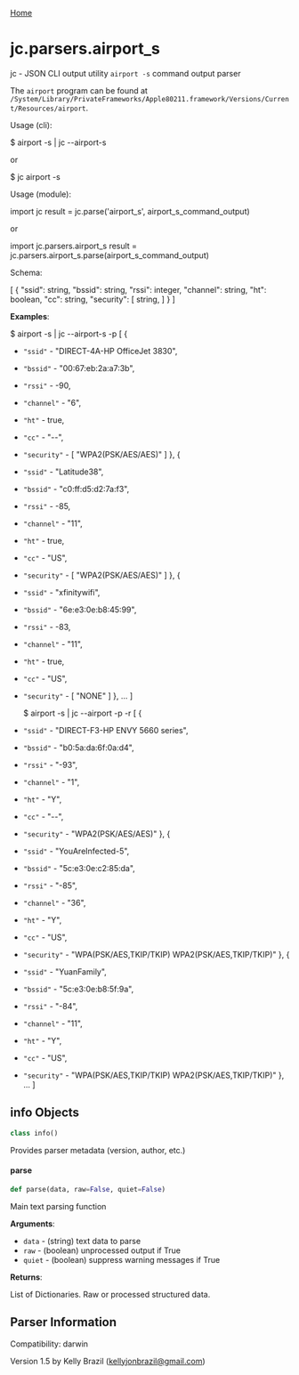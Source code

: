 [Home](https://kellyjonbrazil.github.io/jc/)
<a id="jc.parsers.airport_s"></a>

# jc.parsers.airport\_s

jc - JSON CLI output utility `airport -s` command output parser

The `airport` program can be found at `/System/Library/PrivateFrameworks/Apple80211.framework/Versions/Current/Resources/airport`.

Usage (cli):

$ airport -s | jc --airport-s

or

$ jc airport -s

Usage (module):

import jc
result = jc.parse('airport_s', airport_s_command_output)

or

import jc.parsers.airport_s
result = jc.parsers.airport_s.parse(airport_s_command_output)

Schema:

[
{
"ssid":         string,
"bssid":        string,
"rssi":         integer,
"channel":      string,
"ht":           boolean,
"cc":           string,
"security": [
string,
]
}
]

**Examples**:

  
  $ airport -s | jc --airport-s -p
  [
  {
- `"ssid"` - "DIRECT-4A-HP OfficeJet 3830",
- `"bssid"` - "00:67:eb:2a:a7:3b",
- `"rssi"` - -90,
- `"channel"` - "6",
- `"ht"` - true,
- `"cc"` - "--",
- `"security"` - [
  "WPA2(PSK/AES/AES)"
  ]
  },
  {
- `"ssid"` - "Latitude38",
- `"bssid"` - "c0:ff:d5:d2:7a:f3",
- `"rssi"` - -85,
- `"channel"` - "11",
- `"ht"` - true,
- `"cc"` - "US",
- `"security"` - [
  "WPA2(PSK/AES/AES)"
  ]
  },
  {
- `"ssid"` - "xfinitywifi",
- `"bssid"` - "6e:e3:0e:b8:45:99",
- `"rssi"` - -83,
- `"channel"` - "11",
- `"ht"` - true,
- `"cc"` - "US",
- `"security"` - [
  "NONE"
  ]
  },
  ...
  ]
  
  $ airport -s | jc --airport -p -r
  [
  {
- `"ssid"` - "DIRECT-F3-HP ENVY 5660 series",
- `"bssid"` - "b0:5a:da:6f:0a:d4",
- `"rssi"` - "-93",
- `"channel"` - "1",
- `"ht"` - "Y",
- `"cc"` - "--",
- `"security"` - "WPA2(PSK/AES/AES)"
  },
  {
- `"ssid"` - "YouAreInfected-5",
- `"bssid"` - "5c:e3:0e:c2:85:da",
- `"rssi"` - "-85",
- `"channel"` - "36",
- `"ht"` - "Y",
- `"cc"` - "US",
- `"security"` - "WPA(PSK/AES,TKIP/TKIP) WPA2(PSK/AES,TKIP/TKIP)"
  },
  {
- `"ssid"` - "YuanFamily",
- `"bssid"` - "5c:e3:0e:b8:5f:9a",
- `"rssi"` - "-84",
- `"channel"` - "11",
- `"ht"` - "Y",
- `"cc"` - "US",
- `"security"` - "WPA(PSK/AES,TKIP/TKIP) WPA2(PSK/AES,TKIP/TKIP)"
  },
  ...
  ]

<a id="jc.parsers.airport_s.info"></a>

## info Objects

```python
class info()
```

Provides parser metadata (version, author, etc.)

<a id="jc.parsers.airport_s.parse"></a>

#### parse

```python
def parse(data, raw=False, quiet=False)
```

Main text parsing function

**Arguments**:

  
- `data` - (string)  text data to parse
- `raw` - (boolean) unprocessed output if True
- `quiet` - (boolean) suppress warning messages if True
  

**Returns**:

  
  List of Dictionaries. Raw or processed structured data.

## Parser Information
Compatibility:  darwin

Version 1.5 by Kelly Brazil (kellyjonbrazil@gmail.com)
